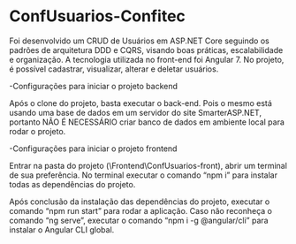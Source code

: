 # ConfUsuarios-Confitec

Foi desenvolvido um CRUD de Usuários em ASP.NET Core seguindo os padrões de arquitetura DDD e CQRS, visando boas práticas, escalabilidade e organização. A tecnologia utilizada no front-end foi Angular 7. No projeto, é possível cadastrar, visualizar, alterar e
deletar usuários.

-Configurações para iniciar o projeto backend

Após o clone do projeto, basta executar o back-end. Pois o mesmo está usando uma base de dados em um servidor do site SmarterASP.NET,
portanto NÃO É NECESSÁRIO criar banco de dados em ambiente local para rodar o projeto.

-Configurações para iniciar o projeto frontend

Entrar na pasta do projeto (\Frontend\ConfUsuarios-front), abrir um terminal de sua preferência. No terminal executar o comando “npm i”
para instalar todas as dependências do projeto. 

Após conclusão da instalação das dependências do projeto, executar o comando “npm run start” para rodar a aplicação. Caso não reconheça o comando “ng serve”, executar o comando “npm i -g @angular/cli” para instalar o Angular CLI global.
